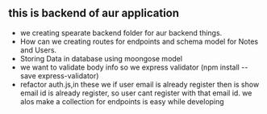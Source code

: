 ## this is backend of aur application
- we creating spearate backend folder for aur backend things.
- How can we creating routes for endpoints and schema model for Notes and Users.
- Storing Data in database using moongose model
- we want to validate body info so we express validator (npm install --save express-validator)
- refactor auth.js,in these we if user email is already register then is show email id is already     register, so user cant register with that email id. we alos make a collection for endpoints is easy while developing 